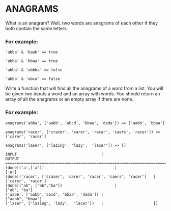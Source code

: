 # ANAGRAMS
What is an anagram? Well, two words are anagrams of each other if they both contain the same letters.

### For example:
```
'abba' & 'baab' == true

'abba' & 'bbaa' == true

'abba' & 'abbba' == false

'abba' & 'abca' == false
```

Write a function that will find all the anagrams of a word from a list. You will be given two inputs a word and an array with words. You should return an array of all the anagrams or an empty array if there are none.

### For example:

```
anagrams('abba', ['aabb', 'abcd', 'bbaa', 'dada']) => ['aabb', 'bbaa']

anagrams('racer', ['crazer', 'carer', 'racar', 'caers', 'racer']) => ['carer', 'racer']

anagrams('laser', ['lazing', 'lazy',  'lacer']) => []
```

```
INPUT                                     |                      OUTPUT
=============================================================================
(done)('a',['a'])                               |                      ['a']
(done)('racer', ['crazer', 'carer', 'racar', 'caers', 'racer']   |    ['carer', 'racer']
(done)("ab", ["ab","ba"])                       |                      ["ab", "ba"]
('aabb', ['aabb','abcd', 'bbaa', 'dada']) |                     ["aabb", "bbaa"]
('laser', ['lazing', 'lazy',  'lacer'])   |                      []

```
